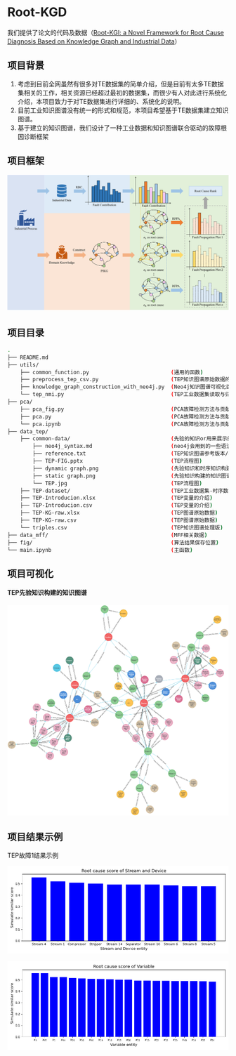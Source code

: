 # Root-KGD

我们提供了论文的代码及数据（[Root-KGI: a Novel Framework for Root Cause Diagnosis Based on Knowledge Graph and Industrial Data](https://arxiv.org/abs/2406.13664)）

## 项目背景

1. 考虑到目前全网虽然有很多对TE数据集的简单介绍，但是目前有太多TE数据集相关的工作，相关资源已经超过最初的数据集，而很少有人对此进行系统化介绍，本项目致力于对TE数据集进行详细的、系统化的说明。
2. 目前工业知识图谱没有统一的形式和规范，本项目希望基于TE数据集建立知识图谱。
3. 基于建立的知识图谱，我们设计了一种工业数据和知识图谱联合驱动的故障根因诊断框架

## 项目框架

![](./paper_img/Root-KGD.png)

## 项目目录

```bash
.
├── README.md
├── utils/
    ├── common_function.py                          (通用的函数)
    ├── preprocess_tep_csv.py                       (TEP知识图谱原始数据的预处理)
    ├── knowledge_graph_construction_with_neo4j.py  (Neo4j知识图谱可视化函数)
    └── tep_nmi.py                                  (TEP工业数据集读取与归一化互信息熵(NMI)计算)
├── pca/
    ├── pca_fig.py                                  (PCA故障检测方法与贡献图的故障诊断方法效果图)
    ├── pca.py                                      (PCA故障检测方法与贡献图的故障诊断方法代码)
    └── pca.ipynb                                   (PCA故障检测方法与贡献图的故障诊断方法代码)
├── data_tep/
    ├── common-data/                                (先验的知识or用来展示的数据，程序中不会调用)
        ├── neo4j_syntax.md                         (neo4j会用到的一些语法)
        ├── reference.txt                           (TEP知识图谱参考版本/非建图数据)
        ├── TEP-FIG.pptx                            (TEP流程图)
        ├── dynamic graph.png                       (先验知识和时序知识构建的动态知识图谱可视化结果)
        ├── static graph.png                        (先验知识构建的知识图谱可视化结果)
        └── TEP.jpg                                 (TEP流程图)
    ├── TEP-dataset/                                (TEP工业数据集-时序数据)
    ├── TEP-Introducion.xlsx                        (TEP变量的介绍)
    ├── TEP-Introducion.csv                         (TEP变量的介绍)
    ├── TEP-KG-raw.xlsx                             (TEP图谱原始数据)
    ├── TEP-KG-raw.csv                              (TEP图谱原始数据)
    └── triples.csv                                 (TEP知识图谱处理版)
├── data_mff/                                       (MFF相关数据)
├── fig/                                            (算法结果保存位置)
└── main.ipynb                                      (主函数)
```

## 项目可视化
#### TEP先验知识构建的知识图谱

<p align="center">
    <img src="data_tep/common-data/static graph.png" alt="graph" width="600"/>
</p>


## 项目结果示例

TEP故障1结果示例

![](./fig/tep/d01_te/Stream_Device_score.png)



![](./fig/tep/d01_te/Variable_score.png)
